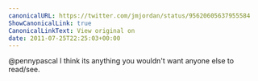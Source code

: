 ```yaml
---
canonicalURL: https://twitter.com/jmjordan/status/95620605637955584
ShowCanonicalLink: true
CanonicalLinkText: View original on
date: 2011-07-25T22:25:03+00:00
---
```

@pennypascal I think its anything you wouldn't want anyone else to read/see.